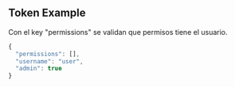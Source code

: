 ## Token Example

Con el key "permissions" se validan que permisos tiene el usuario.
```js
{
  "permissions": [],
  "username": "user",
  "admin": true
}
```